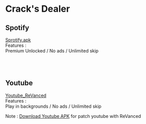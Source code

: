 # Crack's Dealer

## Spotify 

[Sprotify.apk](https://spoti.plus/)
<br>
Features :
<br>
Premium Unlocked / No ads / Unlimited skip 
<br></br><br></br>

## Youtube


[Youtube_ReVanced](https://github.com/ReVanced/revanced-documentation)
<br>
Features :
<br>
Play in backgrounds / No ads / Unlimited skip 

Note : [Download Youtube APK](https://www.apkmirror.com/apk/google-inc/youtube/youtube-18-19-35-release/youtube-18-19-35-android-apk-download/) for patch youtube with ReVanced 
